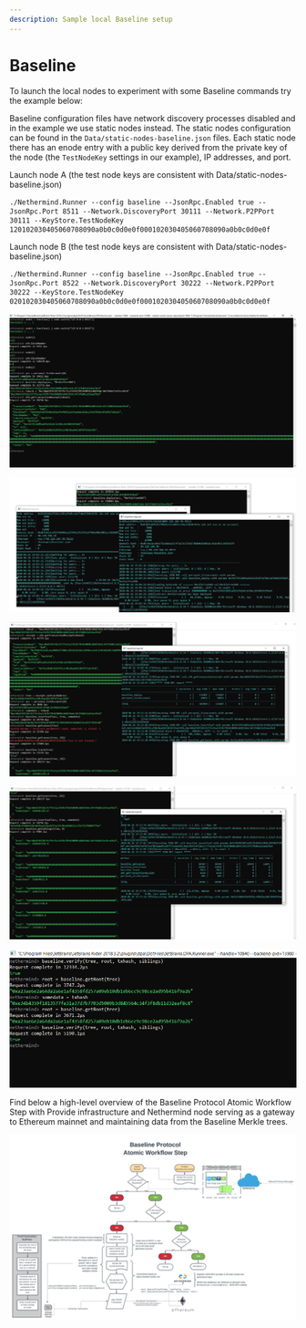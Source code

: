 ```yaml
---
description: Sample local Baseline setup
---
```


# Baseline

To launch the local nodes to experiment with some Baseline commands try the example below:

Baseline configuration files have network discovery processes disabled and in the example we use static nodes instead. The static nodes configuration can be found in the `Data/static-nodes-baseline.json` files. Each static node there has an enode entry with a public key derived from the private key of the node \(the `TestNodeKey` settings in our example\), IP addresses, and port.

Launch node A \(the test node keys are consistent with Data/static-nodes-baseline.json\)

```text
./Nethermind.Runner --config baseline --JsonRpc.Enabled true --JsonRpc.Port 8511 --Network.DiscoveryPort 30111 --Network.P2PPort 30111 --KeyStore.TestNodeKey 120102030405060708090a0b0c0d0e0f000102030405060708090a0b0c0d0e0f
```

Launch node B \(the test node keys are consistent with Data/static-nodes-baseline.json\)

```text
./Nethermind.Runner --config baseline --JsonRpc.Enabled true --JsonRpc.Port 8522 --Network.DiscoveryPort 30222 --Network.P2PPort 30222 --KeyStore.TestNodeKey 020102030405060708090a0b0c0d0e0f000102030405060708090a0b0c0d0e0f
```

![Initial connectivity to both nodes and deployment of the baseline tree contract](../.gitbook/assets/image%20%2833%29.png)

![Send transaction to one node and the new block will be created and synchronized](../.gitbook/assets/image%20%2832%29.png)

![Sample interaction with the newly deployed Baseline Merkle Tree contract \(errors kept to answer FAQ\)](../.gitbook/assets/image%20%2834%29.png)

![Here we add some data to the tree and ask for Merkle proofs \(sibling paths\)](../.gitbook/assets/image%20%2835%29.png)

![Verification of a leaf against the root and the siblings path.](../.gitbook/assets/image%20%2836%29.png)

Find below a high-level overview of the Baseline Protocol Atomic Workflow Step with Provide infrastructure and Nethermind node serving as a gateway to Ethereum mainnet and maintaining data from the Baseline Merkle trees.

![](../.gitbook/assets/provide_neth%20%281%29%20%281%29.png)






